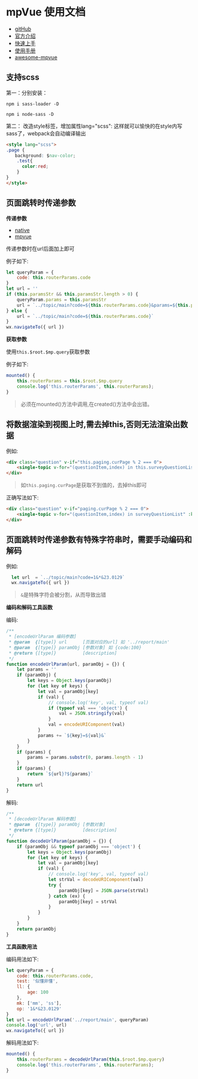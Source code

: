 # mpVue 使用文档

- [gitHub](https://github.com/Meituan-Dianping/mpvue)
- [官方介绍](http://mpvue.com/)
- [快速上手](http://mpvue.com/mpvue/quickstart/)
- [使用手册](http://mpvue.com/mpvue/)
- [awesome-mpvue](https://github.com/mpvue/awesome-mpvue)

## 支持scss

第一：分别安装：

```shell
npm i sass-loader -D

npm i node-sass -D
```

第二： 改造style标签，增加属性lang="scss": 这样就可以愉快的在style内写sass了，webpack会自动编译输出

```html
<style lang="scss">
.page {
　　background: $nav-color;
    .test{
      color:red;
    }
}
</style>
```

## 页面跳转时传递参数

**传递参数**

- [native](https://developers.weixin.qq.com/miniprogram/dev/api/ui-navigate.html)
- [mpvue](http://mpvue.com/mpvue/#_18)

传递参数时在url后面加上即可

例子如下:

```javascript
let queryParam = {
    code: this.routerParams.code
}
let url = ''
if (this.paramsStr && this.paramsStr.length > 0) {
    queryParam.params = this.paramsStr
    url = `../topic/main?code=${this.routerParams.code}&params=${this.paramsStr}`
} else {
    url = `../topic/main?code=${this.routerParams.code}`
}
wx.navigateTo({ url })
```

**获取参数**

使用`this.$root.$mp.query`获取参数

例子如下:

```javascript
mounted() {
    this.routerParams = this.$root.$mp.query
    console.log('this.routerParams', this.routerParams);
}
```

> 必须在mounted()方法中调用,在created()方法中会出错。

## 将数据渲染到视图上时,需去掉this,否则无法渲染出数据

例如:

```html
<div class="question" v-if="this.paging.curPage % 2 === 0">
    <single-topic v-for="(questionItem,index) in this.surveyQuestionList" :key="index" :questionItem="questionItem"></single-topic>
</div>
```

> 如`this.paging.curPage`是获取不到值的，去掉this即可

正确写法如下:

```html
<div class="question" v-if="paging.curPage % 2 === 0">
    <single-topic v-for="(questionItem,index) in surveyQuestionList" :key="index" :questionItem="questionItem"></single-topic>
</div>
```

## 页面跳转时传递参数有特殊字符串时，需要手动编码和解码

例如:

```javascript
  let url  = `../topic/main?code=1&*&23.0129`
  wx.navigateTo({ url })
```

> `&`是特殊字符会被分割，从而导致出错

**编码和解码工具函数**

编码:

```javascript
/**
 * [encodeUrlParam 编码参数]
 * @param  {[type]} url      [页面对应的url] 如 '../report/main'
 * @param  {[type]} paramObj [参数对象] 如 {code:100}
 * @return {[type]}          [description]
 */
function encodeUrlParam(url, paramObj = {}) {
    let params = ''
    if (paramObj) {
        let keys = Object.keys(paramObj)
        for (let key of keys) {
            let val = paramObj[key]
            if (val) {
                // console.log('key', val, typeof val)
                if (typeof val === 'object') {
                    val = JSON.stringify(val)
                }
                val = encodeURIComponent(val)
            }
            params += `${key}=${val}&`
        }
    }
    if (params) {
        params = params.substr(0, params.length - 1)
    }
    if (params) {
        return `${url}?${params}`
    }
    return url
}
```

解码:

```javascript
/**
 * [decodeUrlParam 解码参数]
 * @param  {[type]} paramObj [参数对象]
 * @return {[type]}          [description]
 */
function decodeUrlParam(paramObj = {}) {
    if (paramObj && typeof paramObj === 'object') {
        let keys = Object.keys(paramObj)
        for (let key of keys) {
            let val = paramObj[key]
            if (val) {
                // console.log('key', val, typeof val)
                let strVal = decodeURIComponent(val)
                try {
                    paramObj[key] = JSON.parse(strVal)
                } catch (ex) {
                    paramObj[key] = strVal
                }
            }
        }
    }
    return paramObj
}
```

**工具函数用法**

编码用法如下:

```javascript
let queryParam = {
    code: this.routerParams.code,
    test: '似懂非懂',
    ll: {
        age: 100
    },
    mk: ['mm', 'ss'],
    op: '1&*&23.0129'
}
let url = encodeUrlParam('../report/main', queryParam)
console.log('url', url)
wx.navigateTo({ url })
```

解码用法如下:

```javascript
mounted() {
    this.routerParams = decodeUrlParam(this.$root.$mp.query)
    console.log('this.routerParams', this.routerParams);
}
```
